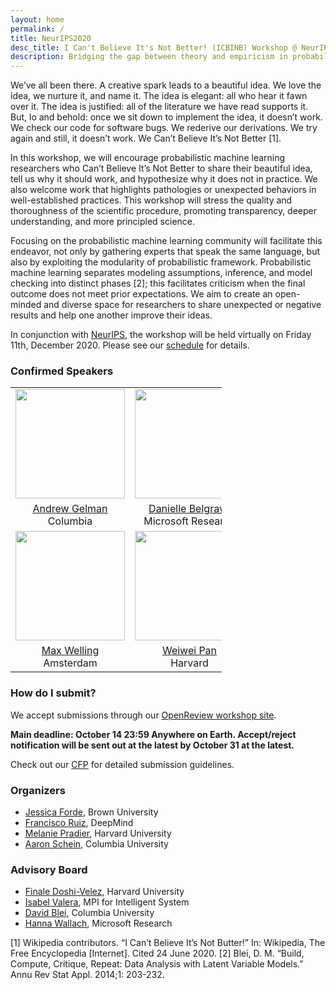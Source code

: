 ```yaml
---
layout: home
permalink: /
title: NeurIPS2020
desc_title: I Can't Believe It's Not Better! (ICBINB) Workshop @ NeurIPS 2020
description: Bridging the gap between theory and empiricism in probabilistic machine learning
---
```


We’ve all been there. A creative spark leads to a beautiful idea. We love the idea, we nurture it, and name it. The idea is elegant: all who hear it fawn over it. The idea is justified: all of the literature we have read supports it. But, lo and behold: once we sit down to implement the idea, it doesn’t work. We check our code for software bugs. We rederive our derivations. We try again and still, it doesn’t work. We Can’t Believe It’s Not Better [1].

In this workshop, we will encourage probabilistic machine learning researchers who Can’t Believe It’s Not Better to share their beautiful idea, tell us why it should work, and hypothesize why it does not in practice. We also welcome work that highlights pathologies or unexpected behaviors in well-established practices. This workshop will stress the quality and thoroughness of the scientific procedure, promoting transparency, deeper understanding, and more principled science.

Focusing on the probabilistic machine learning community will facilitate this endeavor, not only by gathering experts that speak the same language, but also by exploiting the modularity of probabilistic framework. Probabilistic machine learning separates modeling assumptions, inference, and model checking into distinct phases [2]; this facilitates criticism when the final outcome does not meet prior expectations. We aim to create an open-minded and diverse space for researchers to share unexpected or negative results and help one another improve their ideas.

In conjunction with [NeurIPS](https://neurips.cc/), the workshop will be held virtually on Friday 11th, December 2020.  Please see our [schedule](https://i-cant-believe-its-not-better.github.io/neurips2020/schedule/) for details.

### Confirmed Speakers

<table style="width:67%">
  <tr>
    <td style="text-align:center"><img src="https://polisci.columbia.edu/sites/default/files/styles/cu_crop/public/content/Images/ProfilePhotos/Gelman.png?itok=-zHbvJpG" height="175"></td>
    <td style="text-align:center"><img src="https://www.microsoft.com/en-us/research/uploads/prod/2018/07/Webp.net-resizeimage-6.jpg" height="175"></td>
    <td style="text-align:center"><img src="https://engineering.tufts.edu/sites/default/files/Hughes%20headshot.png" height="175"></td>

  </tr>
  <tr>
    <td style="text-align:center"><a href="http://www.stat.columbia.edu/~gelman/">Andrew Gelman</a> <br> Columbia</td>
    <td style="text-align:center"><a href="https://www.microsoft.com/en-us/research/people/dabelgra/">Danielle Belgrave</a> <br>Microsoft Research</td>
<td style="text-align:center"><a href="https://www.michaelchughes.com/">Michael C. Hughes</a> <br> Tufts </td>

  </tr>
  <tr>
  <td style="text-align:center"><img src="https://staff.fnwi.uva.nl/m.welling/wp-content/uploads/Max-Welling_0633-LR-small.jpg" height="175"></td>
    <td style="text-align:center"><img src="https://static.projects.iq.harvard.edu/files/styles/profile_full/public/iacs2/files/pan_weiwei.jpg?m=1594045435&itok=T7QE9rWf" height="175"></td>
    <td style="text-align:center"><img src="https://www.cs.toronto.edu/~rgrosse/photo.png" height="175"></td>
  </tr>
  <tr>

  <td style="text-align:center"><a href="https://staff.fnwi.uva.nl/m.welling/">Max Welling</a> <br> Amsterdam</td>
    <td style="text-align:center"><a href="https://iacs.seas.harvard.edu/people/weiwei-pan">Weiwei Pan</a> <br> Harvard</td>
    <td style="text-align:center"><a href="https://www.cs.toronto.edu/~rgrosse/">Roger Grosse</a> <br> University of Toronto</td>
  </tr>
</table>


### How do I submit?

We accept submissions through our [OpenReview workshop site](https://openreview.net/group?id=NeurIPS.cc/2020/Workshop/ICBINB). 

<!-- Submissions can be from any subfield of machine learning or related fields of interest to the ICML community.  The main goal of the workshop is to widen what is publishable in ML, and to introduce researchers to more public reflections of their work as part of an ongoing effort to disseminate scientific knowledge more effectively and openly. -->

**Main deadline: October 14 23:59 Anywhere on Earth. Accept/reject notification will be sent out at the latest by October 31 at the latest.**

<!--**Late-breaking deadline: June 21 23:59 Anywhere on Earth. Accept/reject notification will be sent out July 1st.**-->

Check out our [CFP](https://i-cant-believe-its-not-better.github.io/cfp/) for detailed submission guidelines.

### Organizers

* [Jessica Forde](https://github.com/jzf2101), Brown University
* [Francisco Ruiz](https://franrruiz.github.io/), DeepMind
* [Melanie Pradier](https://datascience.harvard.edu/people/melanie-f-pradier), Harvard University
* [Aaron Schein](http://www.columbia.edu/~as5530/), Columbia University

### Advisory Board

* [Finale Doshi-Velez](https://finale.seas.harvard.edu/), Harvard University
* [Isabel Valera](https://ivaleram.github.io/), MPI for Intelligent System
* [David Blei](http://www.cs.columbia.edu/~blei/), Columbia University
* [Hanna Wallach](http://dirichlet.net/), Microsoft Research

[1] Wikipedia contributors. “I Can’t Believe It’s Not Butter!” In: Wikipedia, The Free Encyclopedia [Internet]. Cited 24 June 2020.
[2] Blei, D. M. “Build, Compute, Critique, Repeat: Data Analysis with Latent Variable Models.” Annu Rev Stat Appl. 2014;1: 203-232.

